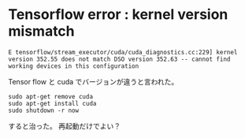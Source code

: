 # Tensorflow error : kernel version mismatch
```
E tensorflow/stream_executor/cuda/cuda_diagnostics.cc:229] kernel version 352.55 does not match DSO version 352.63 -- cannot find working devices in this configuration
```
Tensor flow と cuda でバージョンが違うと言われた。
```
sudo apt-get remove cuda
sudo apt-get install cuda
sudo shutdown -r now
```
すると治った。
再起動だけでよい？
